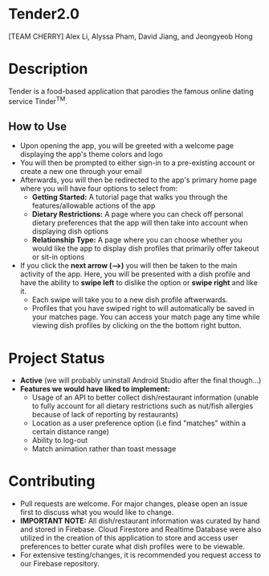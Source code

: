 # Tender2.0
[TEAM CHERRY] Alex Li, Alyssa Pham, David Jiang, and Jeongyeob Hong
# Description
Tender is a food-based application that parodies the famous online dating service Tinder<sup>TM</sup>. 
## How to Use
- Upon opening the app, you will be greeted with a welcome page displaying the app's theme colors and logo
- You will then be prompted to either sign-in to a pre-existing account or create a new one through your email
- Afterwards, you will then be redirected to the app's primary home page where you will have four options to select from:
  - **Getting Started:** A tutorial page that walks you through the features/allowable actions of the app
  - **Dietary Restrictions:** A page where you can check off personal dietary preferences that the app will then take into account when displaying dish options
  - **Relationship Type:** A page where you can choose whether you would like the app to display dish profiles that primarily offer takeout or sit-in options
- If you click the **next arrow (-->)** you will then be taken to the main activity of the app. Here, you will be presented with a dish profile and have the ability to **swipe left** to dislike the option or **swipe right** and like it.
  - Each swipe will take you to a new dish profile aftwerwards.
  - Profiles that you have swiped right to will automatically be saved in your matches page. You can access your match page any time while viewing dish profiles by clicking on the the bottom right button.
#  Project Status
- **Active** (we will probably uninstall Android Studio after the final though...)
- **Features we would have liked to implement:**
  - Usage of an API to better collect dish/restaurant information (unable to fully account for all dietary restrictions such as nut/fish allergies because of lack of reporting by restaurants)
  - Location as a user preference option (i.e find "matches" within a certain distance range)
  - Ability to log-out
  - Match animation rather than toast message
# Contributing
- Pull requests are welcome. For major changes, please open an issue first to discuss what you would like to change. 
- **IMPORTANT NOTE:** All dish/restaurant information was curated by hand and stored in Firebase. Cloud Firestore and Realtime Database were also utilized in the creation of this application to store and access user preferences to better curate what dish profiles were to be viewable. 
- For extensive testing/changes, it is recommended you request access to our Firebase repository.
